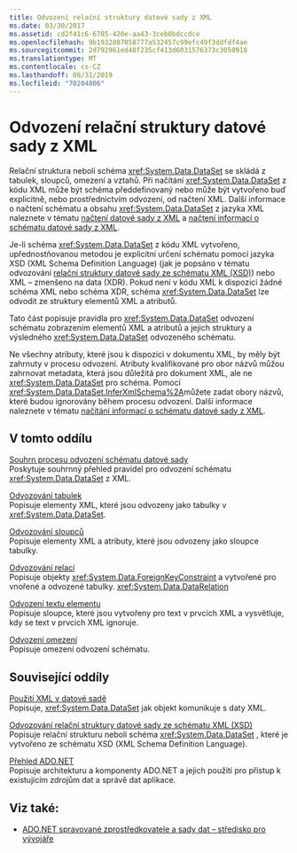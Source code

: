 ```yaml
---
title: Odvození relační struktury datové sady z XML
ms.date: 03/30/2017
ms.assetid: cd2f41c6-6785-420e-aa43-3ceb0bdccdce
ms.openlocfilehash: 9b1932807058777a532457c99efc49f3ddfdf4ae
ms.sourcegitcommit: 2d792961ed48f235cf413d6031576373c3050918
ms.translationtype: MT
ms.contentlocale: cs-CZ
ms.lasthandoff: 08/31/2019
ms.locfileid: "70204806"
---
```

# <a name="inferring-dataset-relational-structure-from-xml"></a>Odvození relační struktury datové sady z XML
Relační struktura neboli schéma <xref:System.Data.DataSet> se skládá z tabulek, sloupců, omezení a vztahů. Při načítání <xref:System.Data.DataSet> z kódu XML může být schéma předdefinovaný nebo může být vytvořeno buď explicitně, nebo prostřednictvím odvození, od načtení XML. Další informace o načtení schématu a obsahu <xref:System.Data.DataSet> z jazyka XML naleznete v tématu [načtení datové sady z XML](loading-a-dataset-from-xml.md) a [načtení informací o schématu datové sady z XML](loading-dataset-schema-information-from-xml.md).  
  
 Je-li schéma <xref:System.Data.DataSet> z kódu XML vytvořeno, upřednostňovanou metodou je explicitní určení schématu pomocí jazyka XSD (XML Schema Definition Language) (jak je popsáno v tématu odvozování [relační struktury datové sady ze schématu XML (XSD)](deriving-dataset-relational-structure-from-xml-schema-xsd.md)) nebo XML – zmenšeno na data (XDR). Pokud není v kódu XML k dispozici žádné schéma XML nebo schéma XDR, schéma <xref:System.Data.DataSet> lze odvodit ze struktury elementů XML a atributů.  
  
 Tato část popisuje pravidla pro <xref:System.Data.DataSet> odvození schématu zobrazením elementů XML a atributů a jejich struktury a výsledného <xref:System.Data.DataSet> odvozeného schématu.  
  
 Ne všechny atributy, které jsou k dispozici v dokumentu XML, by měly být zahrnuty v procesu odvození. Atributy kvalifikované pro obor názvů můžou zahrnovat metadata, která jsou důležitá pro dokument XML, ale ne <xref:System.Data.DataSet> pro schéma. Pomocí <xref:System.Data.DataSet.InferXmlSchema%2A>můžete zadat obory názvů, které budou ignorovány během procesu odvození. Další informace naleznete v tématu [načítání informací o schématu datové sady z XML](loading-dataset-schema-information-from-xml.md).  
  
## <a name="in-this-section"></a>V tomto oddílu  
 [Souhrn procesu odvození schématu datové sady](summary-of-the-dataset-schema-inference-process.md)  
 Poskytuje souhrnný přehled pravidel pro odvození schématu <xref:System.Data.DataSet> z XML.  
  
 [Odvozování tabulek](inferring-tables.md)  
 Popisuje elementy XML, které jsou odvozeny jako tabulky v <xref:System.Data.DataSet>.  
  
 [Odvozování sloupců](inferring-columns.md)  
 Popisuje elementy XML a atributy, které jsou odvozeny jako sloupce tabulky.  
  
 [Odvozování relací](inferring-relationships.md)  
 Popisuje objekty <xref:System.Data.ForeignKeyConstraint> a vytvořené pro vnořené a odvozené tabulky. <xref:System.Data.DataRelation>  
  
 [Odvození textu elementu](inferring-element-text.md)  
 Popisuje sloupce, které jsou vytvořeny pro text v prvcích XML a vysvětluje, kdy se text v prvcích XML ignoruje.  
  
 [Odvození omezení](inference-limitations.md)  
 Popisuje omezení odvození schématu.  
  
## <a name="related-sections"></a>Související oddíly  
 [Použití XML v datové sadě](using-xml-in-a-dataset.md)  
 Popisuje, <xref:System.Data.DataSet> jak objekt komunikuje s daty XML.  
  
 [Odvozování relační struktury datové sady ze schématu XML (XSD)](deriving-dataset-relational-structure-from-xml-schema-xsd.md)  
 Popisuje relační strukturu neboli schéma <xref:System.Data.DataSet> , které je vytvořeno ze schématu XSD (XML Schema Definition Language).  
  
 [Přehled ADO.NET](../ado-net-overview.md)  
 Popisuje architekturu a komponenty ADO.NET a jejich použití pro přístup k existujícím zdrojům dat a správě dat aplikace.  
  
## <a name="see-also"></a>Viz také:

- [ADO.NET spravované zprostředkovatele a sady dat – středisko pro vývojáře](https://go.microsoft.com/fwlink/?LinkId=217917)
